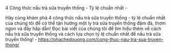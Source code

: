 4 Công thức nấu trà sữa truyền thống - Tỷ lệ chuẩn nhất - 

Hãy cùng khám phá 4 công thức nấu trà sữa truyền thống - tỷ lệ chuẩn nhất của chúng tôi để có thể tận hưởng một ly trà sữa truyền thống đậm đà, thơm ngon và đầy hấp dẫn! Đọc bài viết của chúng tôi để tìm hiểu thêm về cách nấu trà sữa truyền thống và cách lựa chọn tỷ lệ chuẩn nhất để nấu trà sữa truyền thống! - https://phachedouong.com/cong-thuc-nau-tra-sua-truyen-thong/
